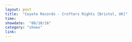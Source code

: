 ```yaml
---
layout: post
title:  "Coyote Records - Crofters Rights [Bristol, UK]"
time: 
showdate:  "08/10/16"
category: "shows"
link: 
---
```

